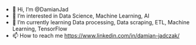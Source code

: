 - 👋 Hi, I’m @DamianJad
- 👀 I’m interested in Data Science, Machine Learning, AI
- 🌱 I’m currently learning Data processing, Data scraping, ETL, Machine Learning, TensorFlow
- 📫 How to reach me https://www.linkedin.com/in/damian-jadczak/

<!---
DamianJad/DamianJad is a ✨ special ✨ repository because its `README.md` (this file) appears on your GitHub profile.
You can click the Preview link to take a look at your changes.
--->
